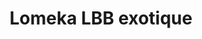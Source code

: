 ---
title: "Lomeka LBB exotique"
url: /fleury-les-aubrais/lomeka-lbb-exotique/
shop: Lebensmittel
---